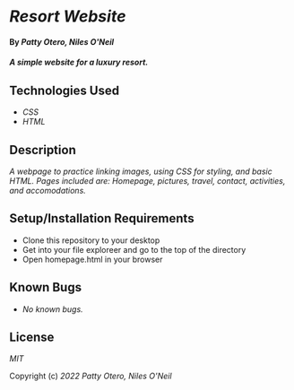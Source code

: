 # _Resort Website_

#### By _**Patty Otero, Niles O'Neil**_

#### _A simple website for a luxury resort._

## Technologies Used

* _CSS_
* _HTML_

## Description

_A webpage to practice linking images, using CSS for styling, and basic HTML. Pages included are: Homepage, pictures, travel, contact, activities, and accomodations._

## Setup/Installation Requirements

* Clone this repository to your desktop
* Get into your file exploreer and go to the top of the directory
* Open homepage.html in your browser

## Known Bugs

* _No known bugs._

## License

_MIT_

Copyright (c) _2022_ _Patty Otero, Niles O'Neil_